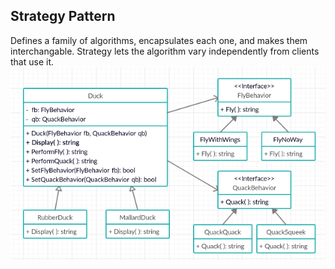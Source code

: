 ## Strategy Pattern
Defines a family of algorithms, encapsulates each one, and makes them interchangable. Strategy lets the algorithm vary independently from clients that use it.
![Strategy Pattern Example](./img/strategy_pattern_example.png "Strategy Pattern Example")